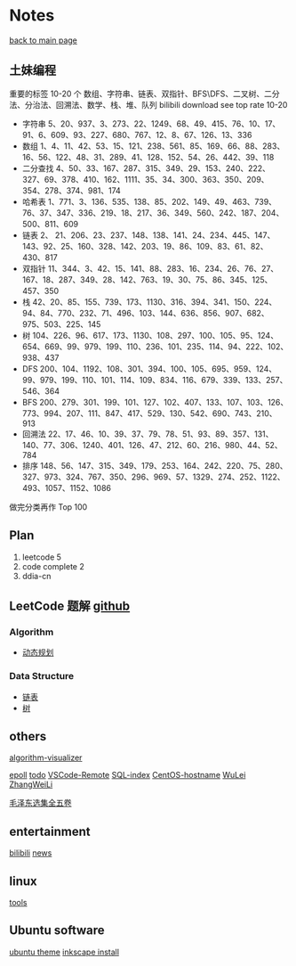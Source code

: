 # Notes

[back to main page](/)

## 土妹编程

重要的标签 10-20 个
数组、字符串、链表、双指针、BFS\DFS、二叉树、二分法、分治法、回溯法、数学、栈、堆、队列
bilibili download see top rate 10-20

* 字符串 5、20、937、3、273、22、1249、68、49、415、76、10、17、91、6、609、93、227、680、767、12、8、67、126、13、336
* 数组 1、4、11、42、53、15、121、238、561、85、169、66、88、283、16、56、122、48、31、289、41、128、152、54、26、442、39、118
* 二分查找 4、50、33、167、287、315、349、29、153、240、222、327、69、378、410、162、1111、35、34、300、363、350、209、354、278、374、981、174
* 哈希表 1、771、3、136、535、138、85、202、149、49、463、739、76、37、347、336、219、18、217、36、349、560、242、187、204、500、811、609
* 链表 2、 21、206、23、237、148、138、141、24、234、445、147、143、92、25、160、328、142、203、19、86、109、83、61、82、430、817
* 双指针 11、344、3、42、15、141、88、283、16、234、26、76、27、167、18、287、349、28、142、763、19、30、75、86、345、125、457、350
* 栈 42、20、85、155、739、173、1130、316、394、341、150、224、94、84、770、232、71、496、103、144、636、856、907、682、975、503、225、145
* 树 104、226、96、617、173、1130、108、297、100、105、95、124、654、669、99、979、199、110、236、101、235、114、94、222、102、938、437
* DFS 200、104、1192、108、301、394、100、105、695、959、124、99、979、199、110、101、114、109、834、116、679、339、133、257、546、364
* BFS 200、279、301、199、101、127、102、407、133、107、103、126、773、994、207、111、847、417、529、130、542、690、743、210、913
* 回溯法 22、17、46、10、39、37、79、78、51、93、89、357、131、140、77、306、1240、401、126、47、212、60、216、980、44、52、784
* 排序 148、56、147、315、349、179、253、164、242、220、75、280、327、973、324、767、350、296、969、57、1329、274、252、1122、493、1057、1152、1086

做完分类再作 Top 100

## Plan

1. leetcode 5
2. code complete 2
3. ddia-cn

## LeetCode 题解 [github](https://github.com/CyC2018/CS-Notes/blob/master/notes/Leetcode%20%E9%A2%98%E8%A7%A3%20-%20%E7%9B%AE%E5%BD%95.md)

### Algorithm

<!-- - [双指针](https://github.com/CyC2018/CS-Notes/blob/master/notes/Leetcode%20%E9%A2%98%E8%A7%A3%20-%20%E5%8F%8C%E6%8C%87%E9%92%88.md) -->
<!-- - [排序](https://github.com/CyC2018/CS-Notes/blob/master/notes/Leetcode%20%E9%A2%98%E8%A7%A3%20-%20%E6%8E%92%E5%BA%8F.md) -->

- [动态规划](https://github.com/CyC2018/CS-Notes/blob/master/notes/Leetcode%20%E9%A2%98%E8%A7%A3%20-%20%E5%8A%A8%E6%80%81%E8%A7%84%E5%88%92.md)

### Data Structure

- [链表](https://github.com/CyC2018/CS-Notes/blob/master/notes/Leetcode%20%E9%A2%98%E8%A7%A3%20-%20%E9%93%BE%E8%A1%A8.md)
- [树](https://github.com/CyC2018/CS-Notes/blob/master/notes/Leetcode%20%E9%A2%98%E8%A7%A3%20-%20%E6%A0%91.md)

## others

[algorithm-visualizer](https://www.cs.usfca.edu/~galles/visualization/Algorithms.html)

[epoll](https://zhuanlan.zhihu.com/p/63179839)
[todo](todo)
[VSCode-Remote](vscode_remote)
[SQL-index](mysql_index)
[CentOS-hostname](centos_hostname)
[WuLei](https://www.zhihu.com/question/381189872/answer/1094141867)
[ZhangWeiLi](https://www.bilibili.com/video/av94911371?from=search&seid=7189483855001335153)

[毛泽东选集全五卷](https://www.bilibili.com/video/BV1gV41167x1)

## entertainment

[bilibili](https://t.bilibili.com)
[news](https://tophub.today/)

## linux

[tools](https://linuxtools-rst.readthedocs.io/zh_CN/latest/)

## Ubuntu software

[ubuntu theme](https://www.gnome-look.org/)
[inkscape install](https://code.launchpad.net/~inkscape.dev/+archive/ubuntu/stable/+packages)
